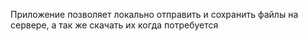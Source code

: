 Приложение позволяет локально отправить и сохранить файлы на сервере, а так же скачать их когда потребуется
